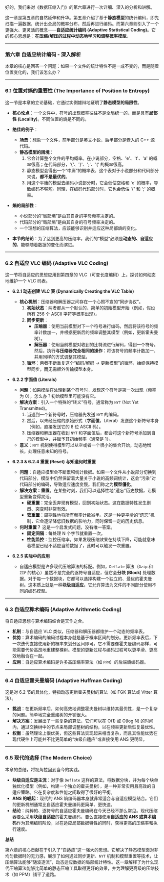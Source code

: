 好的，我们来对《数据压缩入门》的第六章进行一次详细、深入的分析和讲解。

这一章是第五章的自然延伸和升华。第五章介绍了基于**静态模型**的统计编码，即先扫描一遍数据，统计出全局的概率分布，然后再进行编码。而第六章则引入了一个更强大、更灵活的概念——**自适应统计编码 (Adaptive Statistical Coding)**。它的核心思想是：**在压缩/解压的过程中动态地学习和调整概率模型**。

---

### 第六章 自适应统计编码 - 深入解析

本章的核心是回答一个问题：如果一个文件的统计特性不是一成不变的，而是随着位置变化的，我们该怎么办？

---

### 6.1 位置对熵的重要性 (The Importance of Position to Entropy)

这一节是本章的立论基础，它通过实例雄辩地证明了**静态模型的局限性**。

- **核心论点**：一个文件中，符号的出现概率往往不是全局统一的，而是具有**局部性 (Locality)**。不同位置的熵是不同的。
- **绝佳的例子**：
  - **场景**：想象一个文件，前半部分是英文小说，后半部分是嵌入的 C++ 源代码。
  - **静态模型的困境**：
    1.  它会计算整个文件的平均概率。在小说部分，空格、'e'、't'、'a' 的概率很高；在代码部分，'{'、'}'、';'、'(' 的概率很高。
    2.  静态模型会得出一个“中庸”的概率表，这个表对于小说部分和代码部分来说，**都不是最优的**。
    3.  用这个平庸的模型去编码小说部分时，它会低估空格和 'e' 的概率，导致编码不够短。同理，在编码代码部分时，它也会低估 '{' 和 ';' 的概率。
- **熵的局部性**：

  - 小说部分的“局部熵”是由其自身的字母频率决定的。
  - 代码部分的“局部熵”是由其自身的符号频率决定的。
  - 一个理想的压缩算法，应该能够识别并适应这种局部熵的变化。

- **本节的结论**：为了达到更高的压缩率，我们的“模型”必须是**动态的、自适应的**，能够随着数据的变化而演进。

---

### 6.2 自适应 VLC 编码 (Adaptive VLC Coding)

这一节将自适应的思想应用到第四章的 VLC（可变长度编码）上，探讨如何动态地维护一个 VLC 码表。

- **6.2.1 动态创建 VLC 表 (Dynamically Creating the VLC Table)**

  - **核心机制**：压缩器和解压器之间存在一个心照不宣的“同步协议”。
    1.  **初始状态**：两者都从一个默认的、简单的初始模型开始（例如，假设所有 256 个 ASCII 字符等概率出现）。
    2.  **同步更新**：
        - **压缩器**：使用当前模型对下一个符号进行编码，然后将该符号的频率计数加一，并根据更新后的频率调整其模型（例如，更新霍夫曼树）。
        - **解压器**：使用当前模型对收到的比特流进行解码，得到一个符号。然后，执行**与压缩器完全相同的操作**：将该符号的频率计数加一，并用同样的方式调整其模型。
    3.  **循环**：两者不断重复这个“编码/解码 -> 更新模型”的循环，始终保持模型同步，而无需额外传输模型本身。

- **6.2.2 字面值 (Literals)**

  - **问题**：如果模型在处理到某个符号时，发现这个符号是第一次出现（频率为 0），怎么办？初始模型里可能没有它。
  - **解决方案**：引入一个特殊的“转义”符号，通常称为 `NYT` (Not Yet Transmitted)。
    1.  当遇到一个新符号时，压缩器先发送 `NYT` 的编码。
    2.  然后，以未经压缩的原始形式（**字面值**，Literal）发送这个新符号本身（例如，直接发送它的 8 位 ASCII 码）。
    3.  压缩器和解压器在收到 `NYT` 和字面值后，都会将这个新符号添加到自己的模型中，并赋予其初始频率（通常是 1）。
  - **意义**：`NYT` 机制使得模型可以从空或者一个很小的集合开始，动态地增长，处理任意未知的符号。

- **6.2.3 & 6.2.4 重置 (Reset) 与知道何时重置**

  - **问题**：自适应模型会不断累积统计数据。如果一个文件从小说部分切换到代码部分，模型中仍然保留着大量关于小说的高频词统计，这会“污染”对代码部分的编码，导致适应速度变慢。我们称之为**模型僵化**。
  - **解决方案：重置**。在某些时刻，我们可以选择性地“遗忘”历史数据，让模型重新变得灵活。
    - **硬重置**：完全丢弃现有模型，回到初始状态。这在数据特性发生剧烈、突变时非常有效。
    - **软重置**：周期性地将所有频率计数减半。这是一种更平滑的“遗忘”机制，它会逐渐降低旧数据的影响力，同时保留一定的历史信息。
  - **何时重置？** 这是一个启发式问题，没有唯一答案。
    - **固定间隔**：每处理 N 个字节就重置一次。
    - **性能监控**：监控压缩率。如果发现压缩效果在持续下降，可能就意味着模型已经不适应当前数据了，此时可以触发一次重置。

- **6.2.5 实际中的应用**
  - 自适应模型是许多现代压缩算法的标配。例如，`Deflate` 算法（`Gzip` 和 `ZIP` 的核心）虽然不是完全的逐符号自适应，但它会**分块 (Block)** 处理数据。对于每一个数据块，它都可以选择构建一个独立的、最优的霍夫曼树。这本质上就是一种**块级自适应**，它允许算法为文件的不同部分使用不同的编码模型。

---

### 6.3 自适应算术编码 (Adaptive Arithmetic Coding)

将自适应思想与算术编码结合是天作之合。

- **机制**：与自适应 VLC 类似，压缩器和解压器都维护一个动态的频率表。
- **优势**：算术编码的编码过程本身就是基于概率区间的划分。更新频率表后，下一次迭代直接使用新的概率来划分区间即可。它不需要像霍夫曼编码那样，可能需要代价高昂地重建整棵树。模型的更新过程与编码过程可以更平滑、更高效地融合在一起。
- **应用**：自适应算术编码是许多高压缩率算法（如 `PPM`）的后端熵编码器。

---

### 6.4 自适应霍夫曼编码 (Adaptive Huffman Coding)

这是对 6.2 节的具体化，特指动态更新霍夫曼树的算法（如 FGK 算法或 Vitter 算法）。

- **挑战**：在更新频率后，如何高效地调整霍夫曼树以维持其最优性，是一个复杂的问题。简单地完全重建树的开销很大。
- **解决方案**：发展出了一些复杂的算法，它们可以在 O(1) 或 O(log N) 的时间内，通过交换树中的节点来局部调整树的结构，以在频率更新后恢复最优性。
- **权衡**：虽然理论上很优美，但这些算法实现起来相当复杂，而且其性能优势在现代硬件上可能并不比更简单的“块级自适应”或直接使用 ANS 更明显。

---

### 6.5 现代的选择 (The Modern Choice)

本章的总结，将视角拉回到当今的实践。

- **块级自适应是主流**：对于像 `Deflate` 这样的算法，将数据分块，并为每个块单独优化模型（例如，构建一个独立的霍夫曼树），是一种非常实用且高效的自适应策略。它在复杂度和性能之间取得了很好的平衡。
- **ANS 的崛起**：现代的 ANS 熵编码器本身就非常适合与自适应模型结合。它们的更新机制通常比自适应霍夫曼编码更简单、更快速。
- **结论**：纯粹的、逐符号的自适应霍夫曼编码在今天已经不那么常见。现代压缩器要么采用**块级自适应**的霍夫曼编码，要么直接使用**自适应的 ANS 或算术编码**作为其熵编码阶段，以在适应局部数据特性的同时，获得更高的压缩率和执行速度。

**总结**

第六章的核心贡献在于引入了“自适应”这一强大的思想。它解决了静态模型面对非均匀数据时的无力感，展示了如何通过同步更新、`NYT` 机制和模型重置等技术，让压缩算法能够“随波逐流”，动态适应数据的局部统计特性。这一章解释了为什么现代压缩算法能够比简单的静态压缩工具取得更好的效果，并为理解更高级的压缩技术（如 PPM）铺平了道路。
